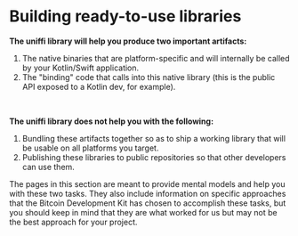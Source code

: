 # Building ready-to-use libraries
**The uniffi library will help you produce two important artifacts:**
1. The native binaries that are platform-specific and will internally be called by your Kotlin/Swift application.
2. The "binding" code that calls into this native library (this is the public API exposed to a Kotlin dev, for example).

<br/>

**The uniffi library does not help you with the following:**
1. Bundling these artifacts together so as to ship a working library that will be usable on all platforms you target.
2. Publishing these libraries to public repositories so that other developers can use them.

The pages in this section are meant to provide mental models and help you with these two tasks. They also include information on specific approaches that the Bitcoin Development Kit has chosen to accomplish these tasks, but you should keep in mind that they are what worked for us but may not be the best approach for your project.
